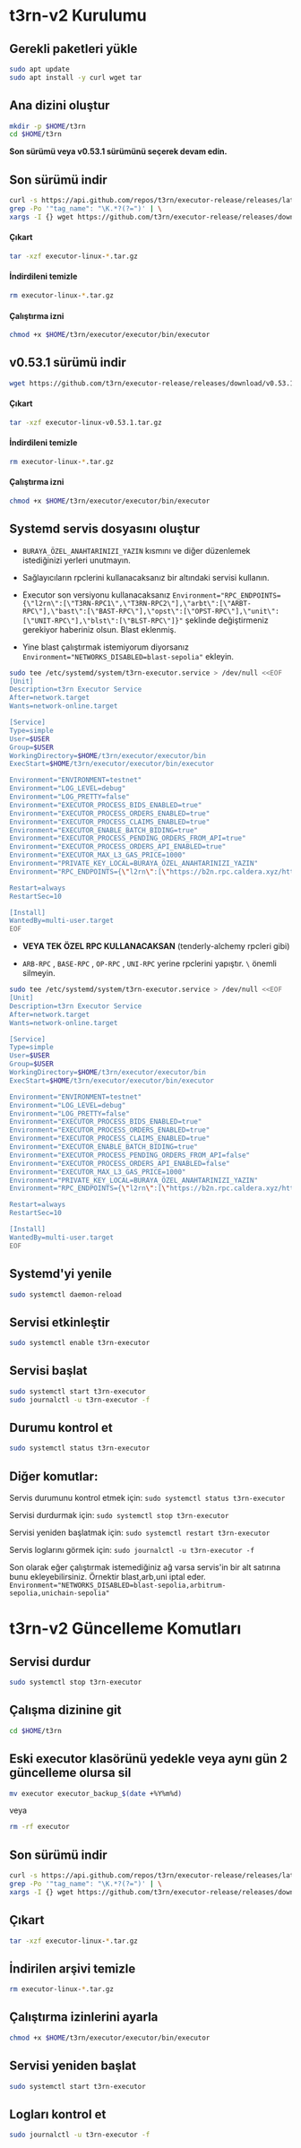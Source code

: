 # t3rn-v2 Kurulumu

## Gerekli paketleri yükle

```bash
sudo apt update
sudo apt install -y curl wget tar
```

## Ana dizini oluştur
```bash
mkdir -p $HOME/t3rn
cd $HOME/t3rn
```

**Son sürümü veya v0.53.1 sürümünü seçerek devam edin.**

## Son sürümü indir

```bash
curl -s https://api.github.com/repos/t3rn/executor-release/releases/latest | \
grep -Po '"tag_name": "\K.*?(?=")' | \
xargs -I {} wget https://github.com/t3rn/executor-release/releases/download/{}/executor-linux-{}.tar.gz
```

#### Çıkart

```bash
tar -xzf executor-linux-*.tar.gz
```

#### İndirdileni temizle

```bash
rm executor-linux-*.tar.gz
```

#### Çalıştırma izni

```bash
chmod +x $HOME/t3rn/executor/executor/bin/executor
```

## v0.53.1 sürümü indir

```bash
wget https://github.com/t3rn/executor-release/releases/download/v0.53.1/executor-linux-v0.53.1.tar.gz
```

#### Çıkart

```bash
tar -xzf executor-linux-v0.53.1.tar.gz
```

#### İndirdileni temizle

```bash
rm executor-linux-*.tar.gz
```

#### Çalıştırma izni

```bash
chmod +x $HOME/t3rn/executor/executor/bin/executor
```

## Systemd servis dosyasını oluştur 

- `BURAYA_ÖZEL_ANAHTARINIZI_YAZIN` kısmını ve diğer düzenlemek istediğinizi yerleri unutmayın.

- Sağlayıcıların rpclerini kullanacaksanız bir altındaki servisi kullanın.

- Executor son versiyonu kullanacaksanız `Environment="RPC_ENDPOINTS={\"l2rn\":[\"T3RN-RPC1\",\"T3RN-RPC2\"],\"arbt\":[\"ARBT-RPC\"],\"bast\":[\"BAST-RPC\"],\"opst\":[\"OPST-RPC\"],\"unit\":[\"UNIT-RPC\"],\"blst\":[\"BLST-RPC\"]}"` şeklinde değiştirmeniz gerekiyor haberiniz olsun. Blast eklenmiş.

- Yine blast çalıştırmak istemiyorum diyorsanız `Environment="NETWORKS_DISABLED=blast-sepolia"` ekleyin.

```bash
sudo tee /etc/systemd/system/t3rn-executor.service > /dev/null <<EOF
[Unit]
Description=t3rn Executor Service
After=network.target
Wants=network-online.target

[Service]
Type=simple
User=$USER
Group=$USER
WorkingDirectory=$HOME/t3rn/executor/executor/bin
ExecStart=$HOME/t3rn/executor/executor/bin/executor

Environment="ENVIRONMENT=testnet"
Environment="LOG_LEVEL=debug"
Environment="LOG_PRETTY=false"
Environment="EXECUTOR_PROCESS_BIDS_ENABLED=true"
Environment="EXECUTOR_PROCESS_ORDERS_ENABLED=true"
Environment="EXECUTOR_PROCESS_CLAIMS_ENABLED=true"
Environment="EXECUTOR_ENABLE_BATCH_BIDING=true"
Environment="EXECUTOR_PROCESS_PENDING_ORDERS_FROM_API=true"
Environment="EXECUTOR_PROCESS_ORDERS_API_ENABLED=true"
Environment="EXECUTOR_MAX_L3_GAS_PRICE=1000"
Environment="PRIVATE_KEY_LOCAL=BURAYA_ÖZEL_ANAHTARINIZI_YAZIN"
Environment="RPC_ENDPOINTS={\"l2rn\":[\"https://b2n.rpc.caldera.xyz/http\",\"https://b2n-testnet.blockpi.network/v1/rpc/public\"],\"arbt\":[\"https://arbitrum-sepolia.drpc.org\",\"https://sepolia-rollup.arbitrum.io/rpc\"],\"bast\":[\"https://base-sepolia-rpc.publicnode.com\",\"https://base-sepolia.drpc.org\"],\"opst\":[\"https://sepolia.optimism.io\",\"https://optimism-sepolia.drpc.org\"],\"unit\":[\"https://unichain-sepolia.drpc.org\",\"https://sepolia.unichain.org\"]}"

Restart=always
RestartSec=10

[Install]
WantedBy=multi-user.target
EOF
```

- **VEYA TEK ÖZEL RPC KULLANACAKSAN** (tenderly-alchemy rpcleri gibi)

- `ARB-RPC` , `BASE-RPC` , `OP-RPC` , `UNI-RPC` yerine rpclerini yapıştır. `\` önemli silmeyin.

```bash
sudo tee /etc/systemd/system/t3rn-executor.service > /dev/null <<EOF
[Unit]
Description=t3rn Executor Service
After=network.target
Wants=network-online.target

[Service]
Type=simple
User=$USER
Group=$USER
WorkingDirectory=$HOME/t3rn/executor/executor/bin
ExecStart=$HOME/t3rn/executor/executor/bin/executor

Environment="ENVIRONMENT=testnet"
Environment="LOG_LEVEL=debug"
Environment="LOG_PRETTY=false"
Environment="EXECUTOR_PROCESS_BIDS_ENABLED=true"
Environment="EXECUTOR_PROCESS_ORDERS_ENABLED=true"
Environment="EXECUTOR_PROCESS_CLAIMS_ENABLED=true"
Environment="EXECUTOR_ENABLE_BATCH_BIDING=true"
Environment="EXECUTOR_PROCESS_PENDING_ORDERS_FROM_API=false"
Environment="EXECUTOR_PROCESS_ORDERS_API_ENABLED=false"
Environment="EXECUTOR_MAX_L3_GAS_PRICE=1000"
Environment="PRIVATE_KEY_LOCAL=BURAYA_ÖZEL_ANAHTARINIZI_YAZIN"
Environment="RPC_ENDPOINTS={\"l2rn\":[\"https://b2n.rpc.caldera.xyz/http\",\"https://b2n-testnet.blockpi.network/v1/rpc/public\"],\"arbt\":[\"ARB-RPC\"],\"bast\":[\"BASE-RPC\"],\"opst\":[\"OP-RPC\"],\"unit\":[\"UNI-RPC\"]}"

Restart=always
RestartSec=10

[Install]
WantedBy=multi-user.target
EOF
```

## Systemd'yi yenile

```bash
sudo systemctl daemon-reload
```

## Servisi etkinleştir

```bash
sudo systemctl enable t3rn-executor
```

## Servisi başlat

```bash
sudo systemctl start t3rn-executor
sudo journalctl -u t3rn-executor -f
```

## Durumu kontrol et

```bash
sudo systemctl status t3rn-executor
```

## Diğer komutlar:

Servis durumunu kontrol etmek için: `sudo systemctl status t3rn-executor`

Servisi durdurmak için:            `sudo systemctl stop t3rn-executor`

Servisi yeniden başlatmak için:    `sudo systemctl restart t3rn-executor`

Servis loglarını görmek için:      `sudo journalctl -u t3rn-executor -f`

Son olarak eğer çalıştırmak istemediğiniz ağ varsa servis'in bir alt satırına bunu ekleyebilirsiniz. Örnektir blast,arb,uni iptal eder. `Environment="NETWORKS_DISABLED=blast-sepolia,arbitrum-sepolia,unichain-sepolia"`

# t3rn-v2 Güncelleme Komutları

## Servisi durdur

```bash
sudo systemctl stop t3rn-executor
```

## Çalışma dizinine git

```bash
cd $HOME/t3rn
```

## Eski executor klasörünü yedekle veya aynı gün 2 güncelleme olursa sil

```bash
mv executor executor_backup_$(date +%Y%m%d)
```

veya

```bash
rm -rf executor
```

## Son sürümü indir

```bash
curl -s https://api.github.com/repos/t3rn/executor-release/releases/latest | \
grep -Po '"tag_name": "\K.*?(?=")' | \
xargs -I {} wget https://github.com/t3rn/executor-release/releases/download/{}/executor-linux-{}.tar.gz
```

## Çıkart

```bash
tar -xzf executor-linux-*.tar.gz
```

## İndirilen arşivi temizle

```bash
rm executor-linux-*.tar.gz
```

## Çalıştırma izinlerini ayarla

```bash
chmod +x $HOME/t3rn/executor/executor/bin/executor
```

## Servisi yeniden başlat

```bash
sudo systemctl start t3rn-executor
```

## Logları kontrol et
```bash
sudo journalctl -u t3rn-executor -f
```
